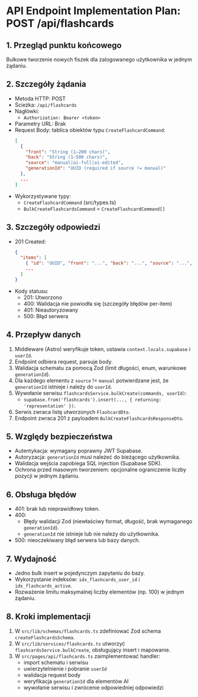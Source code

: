 # API Endpoint Implementation Plan: POST /api/flashcards

## 1. Przegląd punktu końcowego

Bulkowe tworzenie nowych fiszek dla zalogowanego użytkownika w jednym żądaniu.

## 2. Szczegóły żądania

- Metoda HTTP: POST
- Ścieżka: `/api/flashcards`
- Nagłówki:
  - `Authorization: Bearer <token>`
- Parametry URL: Brak
- Request Body: tablica obiektów typu `CreateFlashcardCommand`:
  ```json
  [
    {
      "front": "String (1–200 chars)",
      "back": "String (1–500 chars)",
      "source": "manual|ai-full|ai-edited",
      "generationId": "UUID (required if source != manual)"
    },
    ...
  ]
  ```
- Wykorzystywane typy:
  - `CreateFlashcardCommand` (src/types.ts)
  - `BulkCreateFlashcardsCommand` = `CreateFlashcardCommand[]`

## 3. Szczegóły odpowiedzi

- 201 Created:
  ```json
  {
    "items": [
      { "id": "UUID", "front": "...", "back": "...", "source": "...", "createdAt": "TIMESTAMP" },
      ...
    ]
  }
  ```
- Kody statusu:
  - 201: Utworzono
  - 400: Walidacja nie powiodła się (szczegóły błędów per-item)
  - 401: Nieautoryzowany
  - 500: Błąd serwera

## 4. Przepływ danych

1. Middleware (Astro) weryfikuje token, ustawia `context.locals.supabase` i `userId`.
2. Endpoint odbiera request, parsuje body.
3. Walidacja schematu za pomocą Zod (limit długości, enum, warunkowe `generationId`).
4. Dla każdego elementu z `source` != `manual` potwierdzane jest, że `generationId` istnieje i należy do `userId`.
5. Wywołanie serwisu `flashcardsService.bulkCreate(commands, userId)`:
   - `supabase.from('flashcards').insert(..., { returning: 'representation' })`.
6. Serwis zwraca listę utworzonych `FlashcardDto`.
7. Endpoint zwraca 201 z payloadem `BulkCreateFlashcardsResponseDto`.

## 5. Względy bezpieczeństwa

- Autentykacja: wymagany poprawny JWT Supabase.
- Autoryzacja: `generationId` musi należeć do bieżącego użytkownika.
- Walidacja wejścia zapobiega SQL injection (Supabase SDK).
- Ochrona przed masowym tworzeniem: opcjonalne ograniczenie liczby pozycji w jednym żądaniu.

## 6. Obsługa błędów

- 401: brak lub nieprawidłowy token.
- 400:
  - Błędy walidacji Zod (niewłaściwy format, długość, brak wymaganego `generationId`).
  - `generationId` nie istnieje lub nie należy do użytkownika.
- 500: nieoczekiwany błąd serwera lub bazy danych.

## 7. Wydajność

- Jedno bulk insert w pojedynczym zapytaniu do bazy.
- Wykorzystanie indeksów: `idx_flashcards_user_id` i `idx_flashcards_active`.
- Rozważenie limitu maksymalnej liczby elementów (np. 100) w jednym żądaniu.

## 8. Kroki implementacji

1. W `src/lib/schemas/flashcards.ts` zdefiniować Zod schema `createFlashcardsSchema`.
2. W `src/lib/services/flashcards.ts` utworzyć `flashcardsService.bulkCreate`, obsługujący insert i mapowanie.
3. W `src/pages/api/flashcards.ts` zaimplementować handler:
   - import schematu i serwisu
   - uwierzytelnienie i pobranie `userId`
   - walidacja request body
   - weryfikacja `generationId` dla elementów AI
   - wywołanie serwisu i zwrócenie odpowiedniej odpowiedzi
